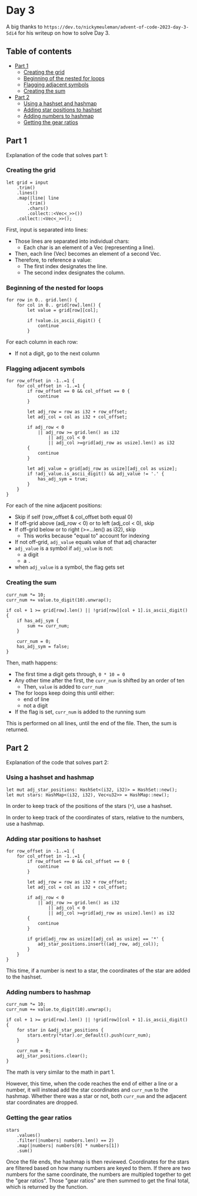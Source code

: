 # Day 3

A big thanks to `https://dev.to/nickymeuleman/advent-of-code-2023-day-3-5di4` for his writeup on how to solve Day 3.

## Table of contents

- [Part 1](#part-1)
    - [Creating the grid](#creating-the-grid)
    - [Beginning of the nested for loops](#beginning-of-the-nested-for-loops)
    - [Flagging adjacent symbols](#flagging-adjacent-symbols)
    - [Creating the sum](#creating-the-sum)
- [Part 2](#part-2)
    - [Using a hashset and hashmap](#using-a-hashset-and-hashmap)
    - [Adding star positions to hashset](#adding-star-positions-to-hashset)
    - [Adding numbers to hashmap](#adding-numbers-to-hashmap)
    - [Getting the gear ratios](#getting-the-gear-ratios)

## Part 1

Explanation of the code that solves part 1:

### Creating the grid

```
let grid = input
    .trim()
    .lines()
    .map(|line| line
        .trim()
        .chars()
        .collect::<Vec<_>>())
    .collect::<Vec<_>>();
```

First, input is separated into lines:

- Those lines are separated into individual chars:
    - Each char is an element of a Vec (representing a line).
- Then, each line (Vec) becomes an element of a second Vec.
- Therefore, to reference a value:
    - The first index designates the line.
    - The second index designates the column.

### Beginning of the nested for loops

```
for row in 0.. grid.len() {
    for col in 0.. grid[row].len() {
        let value = grid[row][col];

        if !value.is_ascii_digit() {
            continue
        }
```

For each column in each row:

- If not a digit, go to the next column

### Flagging adjacent symbols

```
for row_offset in -1..=1 {
    for col_offset in -1..=1 {
        if row_offset == 0 && col_offset == 0 {
            continue
        }

        let adj_row = row as i32 + row_offset;
        let adj_col = col as i32 + col_offset;

        if adj_row < 0
            || adj_row >= grid.len() as i32
                || adj_col < 0
                || adj_col >=grid[adj_row as usize].len() as i32
        {
            continue
        }

        let adj_value = grid[adj_row as usize][adj_col as usize];
        if !adj_value.is_ascii_digit() && adj_value != '.' {
            has_adj_sym = true;
        }
    }
}
```

For each of the nine adjacent positions:

- Skip if self (row_offset & col_offset both equal 0)
- If off-grid above (adj_row < 0) or to left (adj_col < 0), skip
- If off-grid below or to right (>=...len() as i32), skip
    - This works because "equal to" account for indexing
- If not off-grid, `adj_value` equals value of that adj character
- `adj_value` is a symbol if `adj_value` is not:
    - a digit
    - a `.`
- when `adj_value` is a symbol, the flag gets set

### Creating the sum

```
curr_num *= 10;
curr_num += value.to_digit(10).unwrap();

if col + 1 >= grid[row].len() || !grid[row][col + 1].is_ascii_digit() {
    if has_adj_sym {
        sum += curr_num;
    }

    curr_num = 0;
    has_adj_sym = false;
}
```

Then, math happens:

- The first time a digit gets through, `0 * 10 = 0`
- Any other time after the first, the `curr_num` is shifted by an order of ten
    - Then, `value` is added to `curr_num`
- The for loops keep doing this until either:
    - end of line
    - not a digit
- If the flag is set, `curr_num` is added to the running sum

This is performed on all lines, until the end of the file. Then, the sum is returned.

## Part 2

Explanation of the code that solves part 2:

### Using a hashset and hashmap

```
let mut adj_star_positions: HashSet<(i32, i32)> = HashSet::new();
let mut stars: HashMap<(i32, i32), Vec<u32>> = HashMap::new();
```

In order to keep track of the positions of the stars (`*`), use a hashset.

In order to keep track of the coordinates of stars, relative to the numbers, use a hashmap.

### Adding star positions to hashset

```
for row_offset in -1..=1 {
    for col_offset in -1..=1 {
        if row_offset == 0 && col_offset == 0 {
            continue
        }

        let adj_row = row as i32 + row_offset;
        let adj_col = col as i32 + col_offset;

        if adj_row < 0
            || adj_row >= grid.len() as i32
                || adj_col < 0
                || adj_col >=grid[adj_row as usize].len() as i32
        {
            continue
        }

        if grid[adj_row as usize][adj_col as usize] == '*' {
            adj_star_positions.insert((adj_row, adj_col));
        }
    }
}
```

This time, if a number is next to a star, the coordinates of the star are added to the hashset.

### Adding numbers to hashmap

```
curr_num *= 10;
curr_num += value.to_digit(10).unwrap();

if col + 1 >= grid[row].len() || !grid[row][col + 1].is_ascii_digit() {
    for star in &adj_star_positions {
        stars.entry(*star).or_default().push(curr_num);
    }

    curr_num = 0;
    adj_star_positions.clear();
}
```

The math is very similar to the math in part 1.

However, this time, when the code reaches the end of either a line or a number, it will instead add the star coordinates and `curr_num` to the hashmap. Whether there was a star or not, both `curr_num` and the adjacent star coordinates are dropped.

### Getting the gear ratios

```
stars
    .values()
    .filter(|numbers| numbers.len() == 2)
    .map(|numbers| numbers[0] * numbers[1])
    .sum()
```

Once the file ends, the hashmap is then reviewed. Coordinates for the stars are filtered based on how many numbers are keyed to them. If there are two numbers for the same coordinate, the numbers are multipled together to get the "gear ratios". Those "gear ratios" are then summed to get the final total, which is returned by the function.
